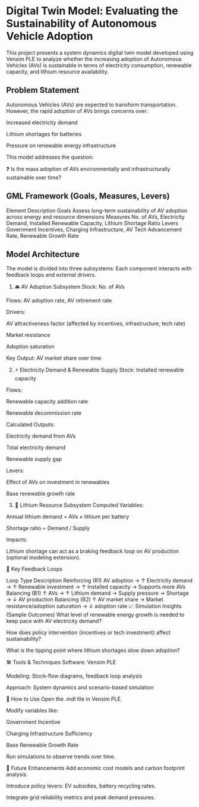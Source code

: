 # Digital Twin Model: Evaluating the Sustainability of Autonomous Vehicle Adoption

This project presents a system dynamics digital twin model developed using Vensim PLE to analyze whether the increasing adoption of Autonomous Vehicles (AVs) is sustainable in terms of electricity consumption, renewable capacity, and lithium resource availability.

## Problem Statement
Autonomous Vehicles (AVs) are expected to transform transportation. However, the rapid adoption of AVs brings concerns over:

Increased electricity demand

Lithium shortages for batteries

Pressure on renewable energy infrastructure

This model addresses the question:

❓ Is the mass adoption of AVs environmentally and infrastructurally sustainable over time?

## GML Framework (Goals, Measures, Levers)

Element	Description
Goals	Assess long-term sustainability of AV adoption across energy and resource dimensions
Measures	No. of AVs, Electricity Demand, Installed Renewable Capacity, Lithium Shortage Ratio
Levers	Government Incentives, Charging Infrastructure, AV Tech Advancement Rate, Renewable Growth Rate
## Model Architecture
The model is divided into three subsystems:
Each component interacts with feedback loops and external drivers.

1. 🚘 AV Adoption Subsystem
Stock: No. of AVs

Flows: AV adoption rate, AV retirement rate

Drivers:

AV attractiveness factor (affected by incentives, infrastructure, tech rate)

Market resistance

Adoption saturation

Key Output: AV market share over time

2. ⚡ Electricity Demand & Renewable Supply
Stock: Installed renewable capacity

Flows:

Renewable capacity addition rate

Renewable decommission rate

Calculated Outputs:

Electricity demand from AVs

Total electricity demand

Renewable supply gap

Levers:

Effect of AVs on investment in renewables

Base renewable growth rate

3. 🔋 Lithium Resource Subsystem
Computed Variables:

Annual lithium demand = AVs × lithium per battery

Shortage ratio = Demand / Supply

Impacts:

Lithium shortage can act as a braking feedback loop on AV production (optional modeling extension).

🔁 Key Feedback Loops

Loop Type	Description
Reinforcing (R1)	AV adoption → ↑ Electricity demand → ↑ Renewable investment → ↑ Installed capacity → Supports more AVs
Balancing (B1)	↑ AVs → ↑ Lithium demand → Supply pressure → Shortage → ↓ AV production
Balancing (B2)	↑ AV market share → Market resistance/adoption saturation → ↓ adoption rate
📈 Simulation Insights (Sample Outcomes)
What level of renewable energy growth is needed to keep pace with AV electricity demand?

How does policy intervention (incentives or tech investment) affect sustainability?

What is the tipping point where lithium shortages slow down adoption?

🛠 Tools & Techniques
Software: Vensim PLE

Modeling: Stock-flow diagrams, feedback loop analysis

Approach: System dynamics and scenario-based simulation

📎 How to Use
Open the .mdl file in Vensim PLE.

Modify variables like:

Government Incentive

Charging Infrastructure Sufficiency

Base Renewable Growth Rate

Run simulations to observe trends over time.

🚀 Future Enhancements
Add economic cost models and carbon footprint analysis.

Introduce policy levers: EV subsidies, battery recycling rates.

Integrate grid reliability metrics and peak demand pressures.
